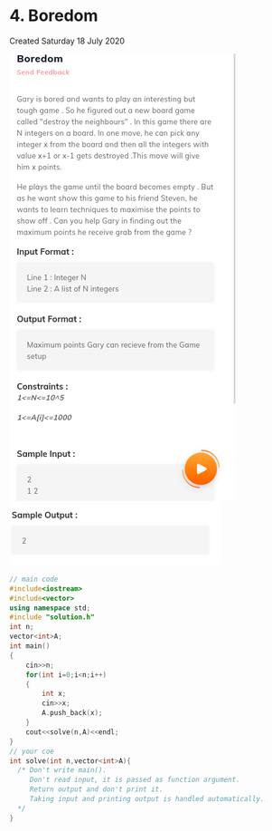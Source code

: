 # 4. Boredom
Created Saturday 18 July 2020

![](4._Boredom_-_80/pasted_image.png)
![](4._Boredom_-_80/pasted_image001.png)
```c++
// main code
#include<iostream>
#include<vector>
using namespace std;
#include "solution.h"
int n;
vector<int>A;
int main()
{
	cin>>n;
	for(int i=0;i<n;i++)
	{
		int x;
		cin>>x;
		A.push_back(x);
	}
	cout<<solve(n,A)<<endl;
}
// your coe
int solve(int n,vector<int>A){
  /* Don't write main().
     Don't read input, it is passed as function argument.
     Return output and don't print it.
     Taking input and printing output is handled automatically.
  */
}
```
